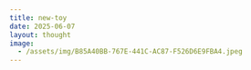 ```yaml
---
title: new-toy
date: 2025-06-07
layout: thought
image:
  - /assets/img/B85A40BB-767E-441C-AC87-F526D6E9FBA4.jpeg
---
```

